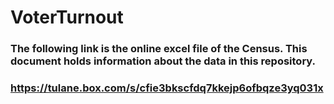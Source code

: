 # VoterTurnout

### The following link is the online excel file of the Census. This document holds information about the data in this repository. 
### https://tulane.box.com/s/cfie3bkscfdq7kkejp6ofbqze3yq031x
